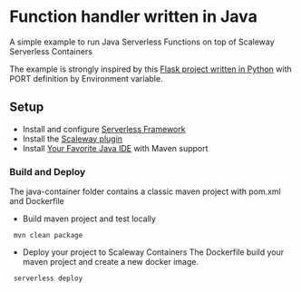 # Function handler written in Java

A simple example to run Java Serverless Functions on top of Scaleway Serverless Containers

The example is strongly inspired by this [Flask project written in Python](https://github.com/scaleway/serverless-scaleway-functions/tree/master/examples/container) with PORT definition by Environment variable.

## Setup

- Install and configure [Serverless Framework](https://www.serverless.com/)
- Install the [Scaleway plugin](https://github.com/scaleway/serverless-scaleway-functions)
- Install [Your Favorite Java IDE](https://www.jetbrains.com/idea/) with Maven support

### Build and Deploy

The java-container folder contains a classic maven project with pom.xml and Dockerfile

- Build maven project and test locally

```
 mvn clean package
```

- Deploy your project to Scaleway Containers
  The Dockerfile build your maven project and create a new docker image.

```
 serverless deploy
```
